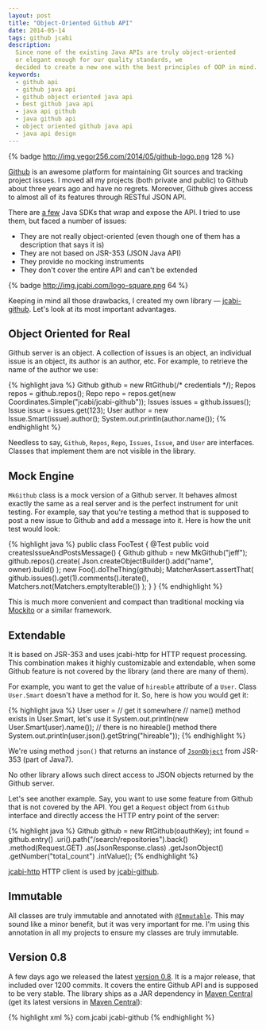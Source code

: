 ```yaml
---
layout: post
title: "Object-Oriented Github API"
date: 2014-05-14
tags: github jcabi
description:
  Since none of the existing Java APIs are truly object-oriented
  or elegant enough for our quality standards, we
  decided to create a new one with the best principles of OOP in mind.
keywords:
  - github api
  - github java api
  - github object oriented java api
  - best github java api
  - java api github
  - java github api
  - object oriented github java api
  - java api design
---
```


{% badge http://img.yegor256.com/2014/05/github-logo.png 128 %}

[Github](http://www.github.com) is an awesome platform for maintaining Git sources and
tracking project issues. I moved all my projects (both private and public)
to Github about three years ago and have no regrets. Moreover,
Github gives access to almost all of its features through RESTful JSON API.

There are [a few](https://developer.github.com/libraries/)
Java SDKs that wrap and expose the API. I tried to use them,
but faced a number of issues:

 * They are not really object-oriented (even though one of them has a description that says it is)
 * They are not based on JSR-353 (JSON Java API)
 * They provide no mocking instruments
 * They don't cover the entire API and can't be extended

{% badge http://img.jcabi.com/logo-square.png 64 %}

Keeping in mind all those drawbacks, I created my
own library &mdash; [jcabi-github](http://github.jcabi.com).
Let's look at its most important advantages.

## Object Oriented for Real

Github server is an object. A collection of issues is an object,
an individual issue is an object, its author is an author, etc.
For example, to retrieve the name of the author we use:

{% highlight java %}
Github github = new RtGithub(/* credentials */);
Repos repos = github.repos();
Repo repo = repos.get(new Coordinates.Simple("jcabi/jcabi-github"));
Issues issues = github.issues();
Issue issue = issues.get(123);
User author = new Issue.Smart(issue).author();
System.out.println(author.name());
{% endhighlight %}

Needless to say, `Github`, `Repos`, `Repo`, `Issues`, `Issue`,
and `User` are interfaces. Classes that implement them are not visible in the library.

## Mock Engine

`MkGithub` class is a mock version of a Github server. It behaves
almost exactly the same as a real server and is the perfect
instrument for unit testing. For example, say that you're
testing a method that is supposed to post a new issue to Github
and add a message into it. Here is how the unit test would look:

{% highlight java %}
public class FooTest {
  @Test
  public void createsIssueAndPostsMessage() {
    Github github = new MkGithub("jeff");
    github.repos().create(
      Json.createObjectBuilder().add("name", owner).build()
    );
    new Foo().doTheThing(github);
    MatcherAssert.assertThat(
      github.issues().get(1).comments().iterate(),
      Matchers.not(Matchers.emptyIterable())
    );
  }
}
{% endhighlight %}

This is much more convenient and compact than traditional
mocking via [Mockito](https://code.google.com/p/mockito/) or a similar framework.

## Extendable

It is based on JSR-353 and uses jcabi-http for HTTP request
processing. This combination makes it highly customizable and extendable,
when some Github feature is not covered by the library (and there are many of them).

For example, you want to get the value of `hireable` attribute of a `User`.
Class `User.Smart` doesn't have a method for it. So, here is how you would get it:

{% highlight java %}
User user = // get it somewhere
// name() method exists in User.Smart, let's use it
System.out.println(new User.Smart(user).name());
// there is no hireable() method there
System.out.println(user.json().getString("hireable"));
{% endhighlight %}

We're using method `json()` that returns an instance of
[`JsonObject`](http://docs.oracle.com/javaee/7/api/javax/json/JsonObject.html)
from JSR-353 (part of Java7).

No other library allows such direct access to JSON objects
returned by the Github server.

Let's see another example. Say, you want to use some feature
from Github that is not covered by the API. You get a `Request`
object from `Github` interface and directly access the HTTP entry point of the server:

{% highlight java %}
Github github = new RtGithub(oauthKey);
int found = github.entry()
  .uri().path("/search/repositories").back()
  .method(Request.GET)
  .as(JsonResponse.class)
  .getJsonObject()
  .getNumber("total_count")
  .intValue();
{% endhighlight %}

[jcabi-http](http://http.jcabi.com) HTTP client is used by [jcabi-github](http://github.jcabi.com).

## Immutable

All classes are truly immutable and annotated with
[`@Immutable`](http://aspects.jcabi.com/annotation-immutable.html).
This may sound like a minor benefit, but it was very important for me.
I'm using this annotation in all my projects to ensure my classes are truly immutable.

## Version 0.8

A few days ago we released the latest [version 0.8](https://github.com/jcabi/jcabi-github/releases/tag/jcabi-0.8).
It is a major release, that included over 1200 commits. It covers the entire Github API and is
supposed to be very stable.
The library ships as a JAR dependency in [Maven Central](http://repo1.maven.org/maven2/com/jcabi/jcabi-github)
(get its latest versions in [Maven Central](http://search.maven.org/)):

{% highlight xml %}
<dependency>
  <groupId>com.jcabi</groupId>
  <artifactId>jcabi-github</artifactId>
</dependency>
{% endhighlight %}
